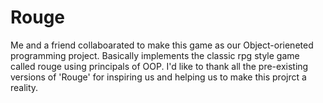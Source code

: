 # Rouge
Me and a friend collaboarated to make this game as our Object-orieneted programming project. Basically implements the classic rpg style game called rouge using principals of OOP. I'd like to thank all the pre-existing versions of 'Rouge' for inspiring us and helping us to make this projrct a reality.
